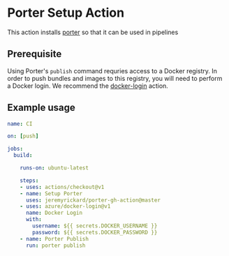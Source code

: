 # Porter Setup Action

This action installs [porter](https://porter.sh) so that it can be used in pipelines  

## Prerequisite

Using Porter's `publish` command requries access to a Docker registry. In order to push bundles and images to this registry, you will need to perform a Docker login. We recommend the [docker-login](https://github.com/marketplace/actions/docker-login) action. 
 
## Example usage

```yaml
name: CI

on: [push]

jobs:
  build:

    runs-on: ubuntu-latest

    steps:
    - uses: actions/checkout@v1
    - name: Setup Porter
      uses: jeremyrickard/porter-gh-action@master
    - uses: azure/docker-login@v1
      name: Docker Login
      with:
        username: ${{ secrets.DOCKER_USERNAME }}
        password: ${{ secrets.DOCKER_PASSWORD }}
    - name: Porter Publish
      run: porter publish
```
